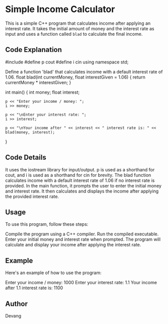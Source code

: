 # Simple Income Calculator

This is a simple C++ program that calculates income after applying an interest rate. It takes the initial amount of money and the interest rate as input and uses a function called `blad` to calculate the final income.

## Code Explanation

#include <iostream>
#define p cout
#define i cin
using namespace std;

Define a function 'blad' that calculates income with a default interest rate of 1.06.
float blad(int currentMoney, float interestGiven = 1.06) {
    return currentMoney * interestGiven;
}

int main() {
    int money; 
    float interest;

    p << "Enter your income / money: ";
    i >> money;

    p << "\nEnter your interest rate: ";
    i >> interest;

    p << "\nYour income after " << interest << " interest rate is: " << blad(money, interest);
}

## Code Details
It uses the iostream library for input/output.
p is used as a shorthand for cout, and i is used as a shorthand for cin for brevity.
The blad function calculates income with a default interest rate of 1.06 if no interest rate is provided.
In the main function, it prompts the user to enter the initial money and interest rate.
It then calculates and displays the income after applying the provided interest rate.

## Usage
To use this program, follow these steps:

Compile the program using a C++ compiler.
Run the compiled executable.
Enter your initial money and interest rate when prompted.
The program will calculate and display your income after applying the interest rate. 

## Example
Here's an example of how to use the program:

Enter your income / money: 1000
Enter your interest rate: 1.1
Your income after 1.1 interest rate is: 1100

## Author
Devang
